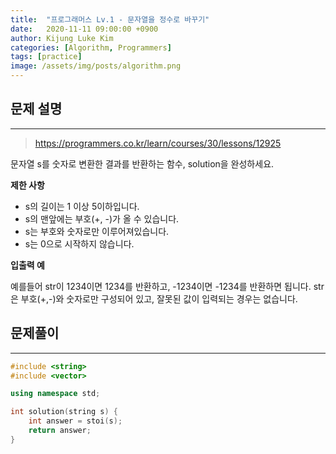 ```yaml
---
title:  "프로그래머스 Lv.1 - 문자열을 정수로 바꾸기"
date:   2020-11-11 09:00:00 +0900
author: Kijung Luke Kim
categories: [Algorithm, Programmers]
tags: [practice]
image: /assets/img/posts/algorithm.png
---
```


## 문제 설명
---

> https://programmers.co.kr/learn/courses/30/lessons/12925

문자열 s를 숫자로 변환한 결과를 반환하는 함수, solution을 완성하세요.

**제한 사항**   

- s의 길이는 1 이상 5이하입니다.
- s의 맨앞에는 부호(+, -)가 올 수 있습니다.
- s는 부호와 숫자로만 이루어져있습니다.
- s는 0으로 시작하지 않습니다.

**입출력 예**

예를들어 str이 1234이면 1234를 반환하고, -1234이면 -1234를 반환하면 됩니다.
str은 부호(+,-)와 숫자로만 구성되어 있고, 잘못된 값이 입력되는 경우는 없습니다.

## 문제풀이
---

```cpp
#include <string>
#include <vector>

using namespace std;

int solution(string s) {
    int answer = stoi(s);
    return answer;
}
```
